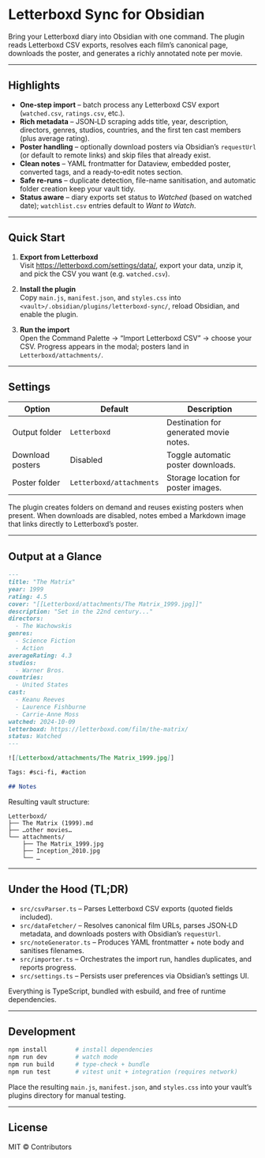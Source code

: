 # Letterboxd Sync for Obsidian

Bring your Letterboxd diary into Obsidian with one command. The plugin reads Letterboxd CSV exports, resolves each film’s canonical page, downloads the poster, and generates a richly annotated note per movie.

---

## Highlights

- **One-step import** – batch process any Letterboxd CSV export (`watched.csv`, `ratings.csv`, etc.).
- **Rich metadata** – JSON‑LD scraping adds title, year, description, directors, genres, studios, countries, and the first ten cast members (plus average rating).
- **Poster handling** – optionally download posters via Obsidian’s `requestUrl` (or default to remote links) and skip files that already exist.
- **Clean notes** – YAML frontmatter for Dataview, embedded poster, converted tags, and a ready‑to‑edit notes section.
- **Safe re-runs** – duplicate detection, file-name sanitisation, and automatic folder creation keep your vault tidy.
- **Status aware** – diary exports set status to *Watched* (based on watched date); `watchlist.csv` entries default to *Want to Watch*.

---

## Quick Start

1. **Export from Letterboxd**  
   Visit <https://letterboxd.com/settings/data/>, export your data, unzip it, and pick the CSV you want (e.g. `watched.csv`).

2. **Install the plugin**  
   Copy `main.js`, `manifest.json`, and `styles.css` into `<vault>/.obsidian/plugins/letterboxd-sync/`, reload Obsidian, and enable the plugin.

3. **Run the import**  
   Open the Command Palette → “Import Letterboxd CSV” → choose your CSV. Progress appears in the modal; posters land in `Letterboxd/attachments/`.

---

## Settings

| Option | Default | Description |
| --- | --- | --- |
| Output folder | `Letterboxd` | Destination for generated movie notes. |
| Download posters | Disabled | Toggle automatic poster downloads. |
| Poster folder | `Letterboxd/attachments` | Storage location for poster images. |

The plugin creates folders on demand and reuses existing posters when present. When downloads are disabled, notes embed a Markdown image that links directly to Letterboxd’s poster.

---

## Output at a Glance

```markdown
---
title: "The Matrix"
year: 1999
rating: 4.5
cover: "[[Letterboxd/attachments/The Matrix_1999.jpg]]"
description: "Set in the 22nd century..."
directors:
  - The Wachowskis
genres:
  - Science Fiction
  - Action
averageRating: 4.3
studios:
  - Warner Bros.
countries:
  - United States
cast:
  - Keanu Reeves
  - Laurence Fishburne
  - Carrie-Anne Moss
watched: 2024-10-09
letterboxd: https://letterboxd.com/film/the-matrix/
status: Watched
---

![[Letterboxd/attachments/The Matrix_1999.jpg]]

Tags: #sci-fi, #action

## Notes
```

Resulting vault structure:

```
Letterboxd/
├── The Matrix (1999).md
├── …other movies…
└── attachments/
    ├── The Matrix_1999.jpg
    ├── Inception_2010.jpg
    └── …
```

---

## Under the Hood (TL;DR)

- `src/csvParser.ts` – Parses Letterboxd CSV exports (quoted fields included).
- `src/dataFetcher/` – Resolves canonical film URLs, parses JSON‑LD metadata, and downloads posters with Obsidian’s `requestUrl`.
- `src/noteGenerator.ts` – Produces YAML frontmatter + note body and sanitises filenames.
- `src/importer.ts` – Orchestrates the import run, handles duplicates, and reports progress.
- `src/settings.ts` – Persists user preferences via Obsidian’s settings UI.

Everything is TypeScript, bundled with esbuild, and free of runtime dependencies.

---

## Development

```bash
npm install        # install dependencies
npm run dev        # watch mode
npm run build      # type-check + bundle
npm run test       # vitest unit + integration (requires network)
```

Place the resulting `main.js`, `manifest.json`, and `styles.css` into your vault’s plugins directory for manual testing.

---

## License

MIT © Contributors
